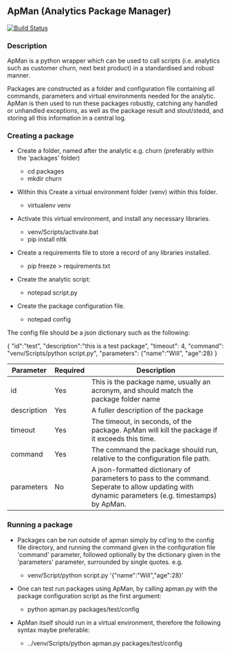 ## ApMan (Analytics Package Manager)

[![Build Status](https://travis-ci.org/willycs40/apman.svg?branch=master)](https://travis-ci.org/willycs40/apman)

### Description
ApMan is a python wrapper which can be used to call scripts (i.e. analytics such as customer churn, next best product) in a standardised and robust manner. 

Packages are constructed as a folder and configuration file containing all commands, parameters and virtual environments needed for the analytic. ApMan is then used to run these packages robustly, catching any handled or unhandled exceptions, as well as the package result and stout/stedd, and storing all this information in a central log.

### Creating a package

* Create a folder, named after the analytic e.g. churn (preferably within the 'packages' folder)

    - cd packages
    - mkdir churn

* Within this Create a virtual environment folder (venv) within this folder.
    - virtualenv venv
* Activate this virtual environment, and install any necessary libraries.
    - venv/Scripts/activate.bat
    - pip install nltk
* Create a requirements file to store a record of any libraries installed.
    - pip freeze > requirements.txt
* Create the analytic script:
    - notepad script.py
* Create the package configuration file.
    - notepad config

The config file should be a json dictionary such as the following:

{
    "id":"test",
    "description":"this is a test package",
    "timeout": 4,
    "command": "venv/Scripts/python script.py",
    "parameters": {"name":"Will", "age":28}
}

Parameter | Required | Description
----------|---------|-------------------------------
id | Yes | This is the package name, usually an acronym, and should match the package folder name
description | Yes | A fuller description of the package
timeout | Yes | The timeout, in seconds, of the package. ApMan will kill the package if it exceeds this time.
command | Yes | The command the package should run, relative to the configuration file path.
parameters | No | A json-formatted dictionary of parameters to pass to the command. Seperate to allow updating with dynamic parameters (e.g. timestamps) by ApMan.

### Running a package

* Packages can be run outside of apman simply by cd'ing to the config file directory, and running the command given in the configuration file 'command' parameter, followed optionally by the dictionary given in the 'parameters' parameter, surrounded by single quotes. e.g.
    - venv/Script/python script.py '{"name":"Will","age":28}'

* One can test run packages using ApMan, by calling apman.py with the package configuration script as the first argument:
    - python apman.py packages/test/config
* ApMan itself should run in a virtual environment, therefore the following syntax maybe preferable:
    - ../venv/Scripts/python apman.py packages/test/config